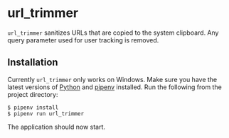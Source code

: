 # url_trimmer
`url_trimmer` sanitizes URLs that are copied to the system clipboard. Any query parameter used for user tracking is removed.

## Installation
Currently `url_trimmer` only works on Windows. Make sure you have the latest versions of [Python](https://www.python.org/downloads/) and [pipenv]() installed. Run the following from the project directory:

```
$ pipenv install
$ pipenv run url_trimmer
```

The application should now start.
